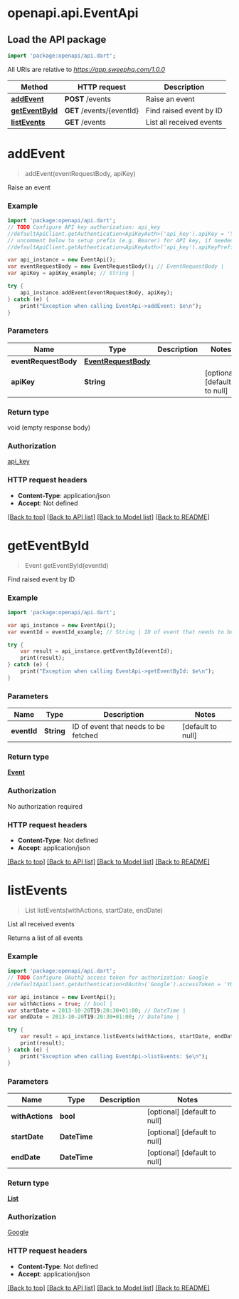 # openapi.api.EventApi

## Load the API package
```dart
import 'package:openapi/api.dart';
```

All URIs are relative to *https://app.sweephq.com/1.0.0*

Method | HTTP request | Description
------------- | ------------- | -------------
[**addEvent**](EventApi.md#addEvent) | **POST** /events | Raise an event
[**getEventById**](EventApi.md#getEventById) | **GET** /events/{eventId} | Find raised event by ID
[**listEvents**](EventApi.md#listEvents) | **GET** /events | List all received events


# **addEvent**
> addEvent(eventRequestBody, apiKey)

Raise an event

### Example 
```dart
import 'package:openapi/api.dart';
// TODO Configure API key authorization: api_key
//defaultApiClient.getAuthentication<ApiKeyAuth>('api_key').apiKey = 'YOUR_API_KEY';
// uncomment below to setup prefix (e.g. Bearer) for API key, if needed
//defaultApiClient.getAuthentication<ApiKeyAuth>('api_key').apiKeyPrefix = 'Bearer';

var api_instance = new EventApi();
var eventRequestBody = new EventRequestBody(); // EventRequestBody | 
var apiKey = apiKey_example; // String | 

try { 
    api_instance.addEvent(eventRequestBody, apiKey);
} catch (e) {
    print("Exception when calling EventApi->addEvent: $e\n");
}
```

### Parameters

Name | Type | Description  | Notes
------------- | ------------- | ------------- | -------------
 **eventRequestBody** | [**EventRequestBody**](EventRequestBody.md)|  | 
 **apiKey** | **String**|  | [optional] [default to null]

### Return type

void (empty response body)

### Authorization

[api_key](../README.md#api_key)

### HTTP request headers

 - **Content-Type**: application/json
 - **Accept**: Not defined

[[Back to top]](#) [[Back to API list]](../README.md#documentation-for-api-endpoints) [[Back to Model list]](../README.md#documentation-for-models) [[Back to README]](../README.md)

# **getEventById**
> Event getEventById(eventId)

Find raised event by ID

### Example 
```dart
import 'package:openapi/api.dart';

var api_instance = new EventApi();
var eventId = eventId_example; // String | ID of event that needs to be fetched

try { 
    var result = api_instance.getEventById(eventId);
    print(result);
} catch (e) {
    print("Exception when calling EventApi->getEventById: $e\n");
}
```

### Parameters

Name | Type | Description  | Notes
------------- | ------------- | ------------- | -------------
 **eventId** | **String**| ID of event that needs to be fetched | [default to null]

### Return type

[**Event**](Event.md)

### Authorization

No authorization required

### HTTP request headers

 - **Content-Type**: Not defined
 - **Accept**: application/json

[[Back to top]](#) [[Back to API list]](../README.md#documentation-for-api-endpoints) [[Back to Model list]](../README.md#documentation-for-models) [[Back to README]](../README.md)

# **listEvents**
> List<Event> listEvents(withActions, startDate, endDate)

List all received events

Returns a list of all events

### Example 
```dart
import 'package:openapi/api.dart';
// TODO Configure OAuth2 access token for authorization: Google
//defaultApiClient.getAuthentication<OAuth>('Google').accessToken = 'YOUR_ACCESS_TOKEN';

var api_instance = new EventApi();
var withActions = true; // bool | 
var startDate = 2013-10-20T19:20:30+01:00; // DateTime | 
var endDate = 2013-10-20T19:20:30+01:00; // DateTime | 

try { 
    var result = api_instance.listEvents(withActions, startDate, endDate);
    print(result);
} catch (e) {
    print("Exception when calling EventApi->listEvents: $e\n");
}
```

### Parameters

Name | Type | Description  | Notes
------------- | ------------- | ------------- | -------------
 **withActions** | **bool**|  | [optional] [default to null]
 **startDate** | **DateTime**|  | [optional] [default to null]
 **endDate** | **DateTime**|  | [optional] [default to null]

### Return type

[**List<Event>**](Event.md)

### Authorization

[Google](../README.md#Google)

### HTTP request headers

 - **Content-Type**: Not defined
 - **Accept**: application/json

[[Back to top]](#) [[Back to API list]](../README.md#documentation-for-api-endpoints) [[Back to Model list]](../README.md#documentation-for-models) [[Back to README]](../README.md)

